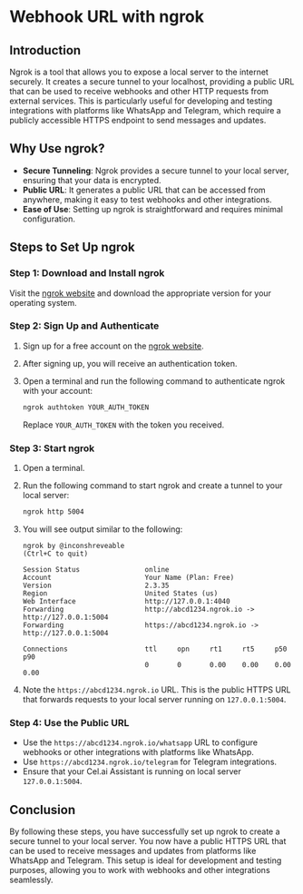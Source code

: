 # Webhook URL with ngrok

## Introduction

Ngrok is a tool that allows you to expose a local server to the internet securely. It creates a secure tunnel to your localhost, providing a public URL that can be used to receive webhooks and other HTTP requests from external services. This is particularly useful for developing and testing integrations with platforms like WhatsApp and Telegram, which require a publicly accessible HTTPS endpoint to send messages and updates.

## Why Use ngrok?

- **Secure Tunneling**: Ngrok provides a secure tunnel to your local server, ensuring that your data is encrypted.
- **Public URL**: It generates a public URL that can be accessed from anywhere, making it easy to test webhooks and other integrations.
- **Ease of Use**: Setting up ngrok is straightforward and requires minimal configuration.


## Steps to Set Up ngrok

### Step 1: Download and Install ngrok

Visit the [ngrok website](https://ngrok.com/download) and download the appropriate version for your operating system.

### Step 2: Sign Up and Authenticate

1. Sign up for a free account on the [ngrok website](https://ngrok.com/).
2. After signing up, you will receive an authentication token.
3. Open a terminal and run the following command to authenticate ngrok with your account:

    ```sh
    ngrok authtoken YOUR_AUTH_TOKEN
    ```

    Replace `YOUR_AUTH_TOKEN` with the token you received.

### Step 3: Start ngrok

1. Open a terminal.
2. Run the following command to start ngrok and create a tunnel to your local server:

    ```sh
    ngrok http 5004
    ```

3. You will see output similar to the following:

    ```plaintext
    ngrok by @inconshreveable                                                                                                      (Ctrl+C to quit)

    Session Status                online
    Account                       Your Name (Plan: Free)
    Version                       2.3.35
    Region                        United States (us)
    Web Interface                 http://127.0.0.1:4040
    Forwarding                    http://abcd1234.ngrok.io -> http://127.0.0.1:5004
    Forwarding                    https://abcd1234.ngrok.io -> http://127.0.0.1:5004

    Connections                   ttl     opn     rt1     rt5     p50     p90
                                  0       0       0.00    0.00    0.00    0.00
    ```

4. Note the `https://abcd1234.ngrok.io` URL. This is the public HTTPS URL that forwards requests to your local server running on `127.0.0.1:5004`.

### Step 4: Use the Public URL

- Use the `https://abcd1234.ngrok.io/whatsapp` URL to configure webhooks or other integrations with platforms like WhatsApp.
- Use `https://abcd1234.ngrok.io/telegram` for Telegram integrations.
- Ensure that your Cel.ai Assistant is running on local server `127.0.0.1:5004`.

## Conclusion

By following these steps, you have successfully set up ngrok to create a secure tunnel to your local server. You now have a public HTTPS URL that can be used to receive messages and updates from platforms like WhatsApp and Telegram. This setup is ideal for development and testing purposes, allowing you to work with webhooks and other integrations seamlessly.

